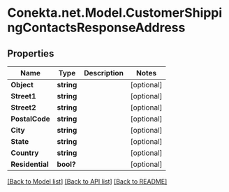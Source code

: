 # Conekta.net.Model.CustomerShippingContactsResponseAddress

## Properties

Name | Type | Description | Notes
------------ | ------------- | ------------- | -------------
**Object** | **string** |  | [optional] 
**Street1** | **string** |  | [optional] 
**Street2** | **string** |  | [optional] 
**PostalCode** | **string** |  | [optional] 
**City** | **string** |  | [optional] 
**State** | **string** |  | [optional] 
**Country** | **string** |  | [optional] 
**Residential** | **bool?** |  | [optional] 

[[Back to Model list]](../README.md#documentation-for-models) [[Back to API list]](../README.md#documentation-for-api-endpoints) [[Back to README]](../README.md)

